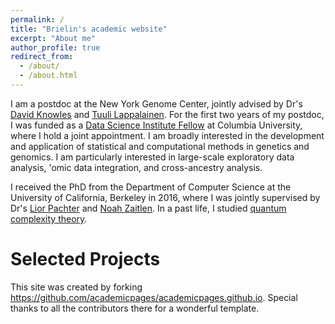 ```yaml
---
permalink: /
title: "Brielin's academic website"
excerpt: "About me"
author_profile: true
redirect_from: 
  - /about/
  - /about.html
---
```


I am a postdoc at the New York Genome Center, jointly advised by Dr's [David Knowles](https://daklab.github.io/) and [Tuuli Lappalainen](https://tllab.org/). For the first two years of my postdoc, I was funded as a [Data Science Institute Fellow](https://datascience.columbia.edu/research/postdoctoral-researchers/) at Columbia University, where I hold a joint appointment. I am broadly interested in the development and application of statistical and computational methods in genetics and genomics. I am particularly interested in large-scale exploratory data analysis, 'omic data integration, and cross-ancestry analysis.

I received the PhD from the Department of Computer Science at the University of California, Berkeley in 2016, where I was jointly supervised by Dr's [Lior Pachter](https://pachterlab.github.io/) and [Noah Zaitlen](https://bioscience.ucla.edu/people/noah-zaitlen/). In a past life, I studied [quantum complexity theory](https://csdmp.github.io/docs/brown2011.pdf).

Selected Projects
=================


This site was created by forking https://github.com/academicpages/academicpages.github.io. Special thanks to all the contributors there for a wonderful template.